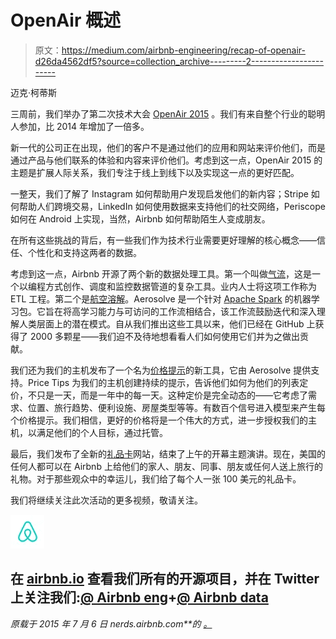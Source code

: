 # OpenAir 概述

> 原文：<https://medium.com/airbnb-engineering/recap-of-openair-d26da4562df5?source=collection_archive---------2----------------------->

迈克·柯蒂斯

三周前，我们举办了第二次技术大会 [OpenAir 2015](http://nerds.airbnb.com/openair-tech-conference-2015/) 。我们有来自整个行业的聪明人参加，比 2014 年增加了一倍多。

新一代的公司正在出现，他们的客户不是通过他们的应用和网站来评价他们，而是通过产品与他们联系的体验和内容来评价他们。考虑到这一点，OpenAir 2015 的主题是扩展人际关系，我们专注于线上到线下以及实现这一点的更好匹配。

一整天，我们了解了 Instagram 如何帮助用户发现启发他们的新内容；Stripe 如何帮助人们跨境交易，LinkedIn 如何使用数据来支持他们的社交网络，Periscope 如何在 Android 上实现，当然，Airbnb 如何帮助陌生人变成朋友。

在所有这些挑战的背后，有一些我们作为技术行业需要更好理解的核心概念——信任、个性化和支持这两者的数据。

考虑到这一点，Airbnb 开源了两个新的数据处理工具。第一个叫做[气流](http://airbnb.io/projects/airflow/)，这是一个以编程方式创作、调度和监控数据管道的复杂工具。业内人士将这项工作称为 ETL 工程。第二个是[航空溶解](http://airbnb.io/projects/aerosolve/)。Aerosolve 是一个针对 [Apache Spark](https://spark.apache.org/) 的机器学习包。它旨在将高学习能力与可访问的工作流相结合，该工作流鼓励迭代和深入理解人类层面上的潜在模式。自从我们推出这些工具以来，他们已经在 GitHub 上获得了 2000 多颗星——我们迫不及待地想看看人们如何使用它们并为之做出贡献。

我们还为我们的主机发布了一个名为[价格提示](http://www.theverge.com/2015/6/4/8730141/airbnb-price-tips-machine-learning)的新工具，它由 Aerosolve 提供支持。Price Tips 为我们的主机创建持续的提示，告诉他们如何为他们的列表定价，不只是一天，而是一年中的每一天。这种定价是完全动态的——它考虑了需求、位置、旅行趋势、便利设施、房屋类型等等。有数百个信号进入模型来产生每个价格提示。我们相信，更好的价格将是一个伟大的方式，进一步授权我们的主机，以满足他们的个人目标，通过托管。

最后，我们发布了全新的[礼品卡](https://www.airbnb.com/gift)网站，结束了上午的开幕主题演讲。现在，美国的任何人都可以在 Airbnb 上给他们的家人、朋友、同事、朋友或任何人送上旅行的礼物。对于那些观众中的幸运儿，我们给了每个人一张 100 美元的礼品卡。

我们将继续关注此次活动的更多视频，敬请关注。

![](img/3913f6470a7657e02386189e67b4eb30.png)

## 在 [airbnb.io](http://airbnb.io) 查看我们所有的开源项目，并在 Twitter 上关注我们:[@ Airbnb eng](https://twitter.com/AirbnbEng)+[@ Airbnb data](https://twitter.com/AirbnbData)

*原载于 2015 年 7 月 6 日 nerds.airbnb.com**的* [*。*](http://nerds.airbnb.com/large-scale-payments-systems-ruby-rails/)